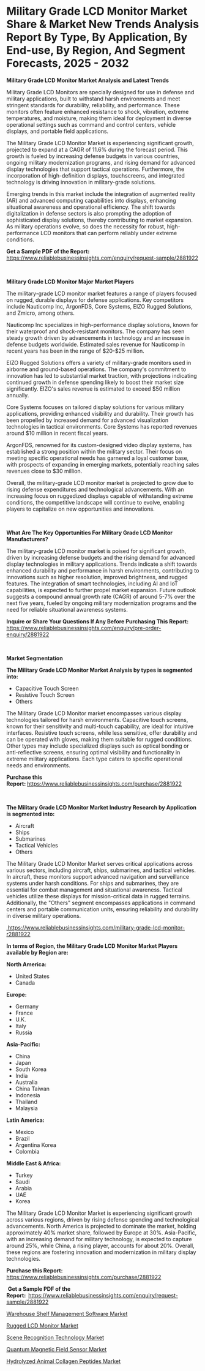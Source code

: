 <p><h1>Military Grade LCD Monitor Market Share & Market New Trends Analysis Report By Type, By Application, By End-use, By Region, And Segment Forecasts, 2025 - 2032</h1></p><p><strong>Military Grade LCD Monitor Market Analysis and Latest Trends</strong></p>
<p><p>Military Grade LCD Monitors are specially designed for use in defense and military applications, built to withstand harsh environments and meet stringent standards for durability, reliability, and performance. These monitors often feature enhanced resistance to shock, vibration, extreme temperatures, and moisture, making them ideal for deployment in diverse operational settings such as command and control centers, vehicle displays, and portable field applications.</p><p>The Military Grade LCD Monitor Market is experiencing significant growth, projected to expand at a CAGR of 11.6% during the forecast period. This growth is fueled by increasing defense budgets in various countries, ongoing military modernization programs, and rising demand for advanced display technologies that support tactical operations. Furthermore, the incorporation of high-definition displays, touchscreens, and integrated technology is driving innovation in military-grade solutions.</p><p>Emerging trends in this market include the integration of augmented reality (AR) and advanced computing capabilities into displays, enhancing situational awareness and operational efficiency. The shift towards digitalization in defense sectors is also prompting the adoption of sophisticated display solutions, thereby contributing to market expansion. As military operations evolve, so does the necessity for robust, high-performance LCD monitors that can perform reliably under extreme conditions.</p></p>
<p><strong>Get a Sample PDF of the Report:&nbsp;</strong> <a href="https://www.reliablebusinessinsights.com/enquiry/request-sample/2881922?utm_campaign=96&utm_medium=2&utm_source=Github&utm_content=ia&utm_term=12032025&utm_id=military-grade-lcd-monitor">https://www.reliablebusinessinsights.com/enquiry/request-sample/2881922</a></p>
<p>&nbsp;</p>
<p><strong>Military Grade LCD Monitor Major Market Players</strong></p>
<p><p>The military-grade LCD monitor market features a range of players focused on rugged, durable displays for defense applications. Key competitors include Nauticomp Inc, ArgonFDS, Core Systems, EIZO Rugged Solutions, and Zmicro, among others.</p><p>Nauticomp Inc specializes in high-performance display solutions, known for their waterproof and shock-resistant monitors. The company has seen steady growth driven by advancements in technology and an increase in defense budgets worldwide. Estimated sales revenue for Nauticomp in recent years has been in the range of $20-$25 million.</p><p>EIZO Rugged Solutions offers a variety of military-grade monitors used in airborne and ground-based operations. The company's commitment to innovation has led to substantial market traction, with projections indicating continued growth in defense spending likely to boost their market size significantly. EIZO's sales revenue is estimated to exceed $50 million annually.</p><p>Core Systems focuses on tailored display solutions for various military applications, providing enhanced visibility and durability. Their growth has been propelled by increased demand for advanced visualization technologies in tactical environments. Core Systems has reported revenues around $10 million in recent fiscal years.</p><p>ArgonFDS, renowned for its custom-designed video display systems, has established a strong position within the military sector. Their focus on meeting specific operational needs has garnered a loyal customer base, with prospects of expanding in emerging markets, potentially reaching sales revenues close to $30 million.</p><p>Overall, the military-grade LCD monitor market is projected to grow due to rising defense expenditures and technological advancements. With an increasing focus on ruggedized displays capable of withstanding extreme conditions, the competitive landscape will continue to evolve, enabling players to capitalize on new opportunities and innovations.</p></p>
<p>&nbsp;</p>
<p><strong>What Are The Key Opportunities For Military Grade LCD Monitor Manufacturers?</strong></p>
<p><p>The military-grade LCD monitor market is poised for significant growth, driven by increasing defense budgets and the rising demand for advanced display technologies in military applications. Trends indicate a shift towards enhanced durability and performance in harsh environments, contributing to innovations such as higher resolution, improved brightness, and rugged features. The integration of smart technologies, including AI and IoT capabilities, is expected to further propel market expansion. Future outlook suggests a compound annual growth rate (CAGR) of around 5-7% over the next five years, fueled by ongoing military modernization programs and the need for reliable situational awareness systems.</p></p>
<p><strong>Inquire or Share Your Questions If Any Before Purchasing This Report:</strong> <a href="https://www.reliablebusinessinsights.com/enquiry/pre-order-enquiry/2881922?utm_campaign=96&utm_medium=2&utm_source=Github&utm_content=ia&utm_term=12032025&utm_id=military-grade-lcd-monitor">https://www.reliablebusinessinsights.com/enquiry/pre-order-enquiry/2881922</a></p>
<p>&nbsp;</p>
<p><strong>Market Segmentation</strong></p>
<p><strong>The Military Grade LCD Monitor Market Analysis by types is segmented into:</strong></p>
<p><ul><li>Capacitive Touch Screen</li><li>Resistive Touch Screen</li><li>Others</li></ul></p>
<p><p>The Military Grade LCD Monitor market encompasses various display technologies tailored for harsh environments. Capacitive touch screens, known for their sensitivity and multi-touch capability, are ideal for intuitive interfaces. Resistive touch screens, while less sensitive, offer durability and can be operated with gloves, making them suitable for rugged conditions. Other types may include specialized displays such as optical bonding or anti-reflective screens, ensuring optimal visibility and functionality in extreme military applications. Each type caters to specific operational needs and environments.</p></p>
<p><strong>Purchase this Report:&nbsp;</strong><a href="https://www.reliablebusinessinsights.com/purchase/2881922?utm_campaign=96&utm_medium=2&utm_source=Github&utm_content=ia&utm_term=12032025&utm_id=military-grade-lcd-monitor">https://www.reliablebusinessinsights.com/purchase/2881922</a></p>
<p>&nbsp;</p>
<p><strong>The Military Grade LCD Monitor Market Industry Research by Application is segmented into:</strong></p>
<p><ul><li>Aircraft</li><li>Ships</li><li>Submarines</li><li>Tactical Vehicles</li><li>Others</li></ul></p>
<p><p>The Military Grade LCD Monitor Market serves critical applications across various sectors, including aircraft, ships, submarines, and tactical vehicles. In aircraft, these monitors support advanced navigation and surveillance systems under harsh conditions. For ships and submarines, they are essential for combat management and situational awareness. Tactical vehicles utilize these displays for mission-critical data in rugged terrains. Additionally, the "Others" segment encompasses applications in command centers and portable communication units, ensuring reliability and durability in diverse military operations.</p></p>
<p><a href="https://www.reliablebusinessinsights.com/military-grade-lcd-monitor-r2881922?utm_campaign=96&utm_medium=2&utm_source=Github&utm_content=ia&utm_term=12032025&utm_id=military-grade-lcd-monitor">&nbsp;https://www.reliablebusinessinsights.com/military-grade-lcd-monitor-r2881922</a></p>
<p><strong>In terms of Region, the Military Grade LCD Monitor Market Players available by Region are:</strong></p>
<p>
    <p> <strong> North America: </strong>
        <ul>
            <li>United States</li>
            <li>Canada</li>
        </ul>
        </p> 
    <p> <strong> Europe: </strong>
        <ul>
            <li>Germany</li>
            <li>France</li>
            <li>U.K.</li>
            <li>Italy</li>
            <li>Russia</li>
        </ul>
        </p> 
    <p> <strong> Asia-Pacific: </strong>
        <ul>
            <li>China</li>
            <li>Japan</li>
            <li>South Korea</li>
            <li>India</li>
            <li>Australia</li>
            <li>China Taiwan</li>
            <li>Indonesia</li>
            <li>Thailand</li>
            <li>Malaysia</li>
        </ul>
        </p> 
    <p> <strong> Latin America: </strong>
        <ul>
            <li>Mexico</li>
            <li>Brazil</li>
            <li>Argentina Korea</li>
            <li>Colombia</li>
        </ul>
        </p> 
    <p> <strong> Middle East & Africa: </strong>
        <ul>
            <li>Turkey</li>
            <li>Saudi</li>
            <li>Arabia</li>
            <li>UAE</li>
            <li>Korea</li>
        </ul>
    </p>
    </p>
<p><p>The Military Grade LCD Monitor Market is experiencing significant growth across various regions, driven by rising defense spending and technological advancements. North America is projected to dominate the market, holding approximately 40% market share, followed by Europe at 30%. Asia-Pacific, with an increasing demand for military technology, is expected to capture around 25%, while China, a rising player, accounts for about 20%. Overall, these regions are fostering innovation and modernization in military display technologies.</p></p>
<p><strong>Purchase this Report: </strong><a href="https://www.reliablebusinessinsights.com/purchase/2881922?utm_campaign=96&utm_medium=2&utm_source=Github&utm_content=ia&utm_term=12032025&utm_id=military-grade-lcd-monitor">https://www.reliablebusinessinsights.com/purchase/2881922</a></p>
<p>&nbsp;<strong>Get a Sample PDF of the Report:&nbsp;&nbsp;</strong><a href="https://www.reliablebusinessinsights.com/enquiry/request-sample/2881922?utm_campaign=96&utm_medium=2&utm_source=Github&utm_content=ia&utm_term=12032025&utm_id=military-grade-lcd-monitor">https://www.reliablebusinessinsights.com/enquiry/request-sample/2881922</a></p>
<p><strong></strong></p>
<p><p><a href="https://github.com/ummulmzu/Market-Research-Report-List-1/blob/main/warehouse-shelf-management-software-market.md?utm_campaign=96&utm_medium=2&utm_source=Github&utm_content=ia&utm_term=12032025&utm_id=military-grade-lcd-monitor">Warehouse Shelf Management Software Market</a></p><p><a href="https://github.com/nwokechock6s/Market-Research-Report-List-1/blob/main/rugged-lcd-monitor-market.md?utm_campaign=96&utm_medium=2&utm_source=Github&utm_content=ia&utm_term=12032025&utm_id=military-grade-lcd-monitor">Rugged LCD Monitor Market</a></p><p><a href="https://github.com/boudykodumi/Market-Research-Report-List-1/blob/main/scene-recognition-technology-market.md?utm_campaign=96&utm_medium=2&utm_source=Github&utm_content=ia&utm_term=12032025&utm_id=military-grade-lcd-monitor">Scene Recognition Technology Market</a></p><p><a href="https://github.com/aiamekar/Market-Research-Report-List-1/blob/main/quantum-magnetic-field-sensor-market.md?utm_campaign=96&utm_medium=2&utm_source=Github&utm_content=ia&utm_term=12032025&utm_id=military-grade-lcd-monitor">Quantum Magnetic Field Sensor Market</a></p><p><a href="https://github.com/gilerzelko7a/Market-Research-Report-List-1/blob/main/hydrolyzed-animal-collagen-peptides-market.md?utm_campaign=96&utm_medium=2&utm_source=Github&utm_content=ia&utm_term=12032025&utm_id=military-grade-lcd-monitor">Hydrolyzed Animal Collagen Peptides Market</a></p></p>